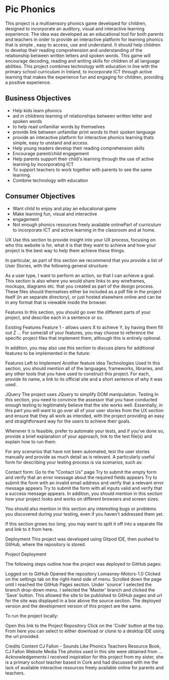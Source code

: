# Pic Phonics
This project is a multisensory phonics game developed for children, designed to incorporate an auditory, visual and interactive learning experience.
The idea was developed as an educational tool for both parents and teachers in order to provide an interactive platform for learning phonics that is simple , easy to access, use and understand. It should help children to
develop their reading comprehension and understanding of the relationship between written letters and spoken words. This game will encourage decoding, reading and writing skills for children of all language abilities.
This project combines technology with education in line with the primary school curriculum in Ireland, to incorporate ICT through active learning that makes the experience fun and engaging for children, providing a positive
experience.

## Business Objectives
- Help kids learn phonics
- aid in childrens learning of relationships between written letter and spoken words
- to help read unfamiliar words by themselves
- provide link between unfamiliar print words to their spoken language
- provide an interactive platform for interactive phonics learning thats simple, easy to unstand and access.
- Help young readers develop their reading comprehension skills
- Encourage parent/child engagement
- Help parents support their child's learning through the use of active learning by incorporating ICT
- To support teachers to work together with parents to see the same learning.
- Combine technology with education


## Consumer Objectives
- Want child to enjoy and play an educational game
- Make learning fun, visual and interactive
- engagement
- Not enough phonics resources freely available onlinePart of curriculum to incorporate ICT and active learning in the classroom and at home.

UX
Use this section to provide insight into your UX process, focusing on who this website is for, what it is that they want to achieve and how your project is the best way to help them achieve these things.

In particular, as part of this section we recommend that you provide a list of User Stories, with the following general structure:

As a user type, I want to perform an action, so that I can achieve a goal.
This section is also where you would share links to any wireframes, mockups, diagrams etc. that you created as part of the design process. These files should themselves either be included as a pdf file in the project itself (in an separate directory), or just hosted elsewhere online and can be in any format that is viewable inside the browser.

Features
In this section, you should go over the different parts of your project, and describe each in a sentence or so.

Existing Features
Feature 1 - allows users X to achieve Y, by having them fill out Z
...
For some/all of your features, you may choose to reference the specific project files that implement them, although this is entirely optional.

In addition, you may also use this section to discuss plans for additional features to be implemented in the future:

Features Left to Implement
Another feature idea
Technologies Used
In this section, you should mention all of the languages, frameworks, libraries, and any other tools that you have used to construct this project. For each, provide its name, a link to its official site and a short sentence of why it was used.

JQuery
The project uses JQuery to simplify DOM manipulation.
Testing
In this section, you need to convince the assessor that you have conducted enough testing to legitimately believe that the site works well. Essentially, in this part you will want to go over all of your user stories from the UX section and ensure that they all work as intended, with the project providing an easy and straightforward way for the users to achieve their goals.

Whenever it is feasible, prefer to automate your tests, and if you've done so, provide a brief explanation of your approach, link to the test file(s) and explain how to run them.

For any scenarios that have not been automated, test the user stories manually and provide as much detail as is relevant. A particularly useful form for describing your testing process is via scenarios, such as:

Contact form:
Go to the "Contact Us" page
Try to submit the empty form and verify that an error message about the required fields appears
Try to submit the form with an invalid email address and verify that a relevant error message appears
Try to submit the form with all inputs valid and verify that a success message appears.
In addition, you should mention in this section how your project looks and works on different browsers and screen sizes.

You should also mention in this section any interesting bugs or problems you discovered during your testing, even if you haven't addressed them yet.

If this section grows too long, you may want to split it off into a separate file and link to it from here.

Deployment
This project was developed using Gitpod IDE, then pushed to GitHub, where the repository is stored.

Project Deployment

The following steps outline how the project was deployed to GitHub pages:

Logged on to GitHub
Opened the repository Lomasney-Motors-1.0
Clicked on the settings tab on the right-hand side of menu.
Scrolled down the page until I reached the GitHub Pages section.
Under 'source' I selected the branch drop-down menu.
I selected the 'Master' branch and clicked the 'Save' button.
This allowed the site to be published to GitHub pages and url for the site was displayed in a box above the source section.
The deployed version and the development version of this project are the same.

To run the project locally:

Open this link to the Project Repository
Click on the 'Code' button at the top.
From here you can select to either download or clone to a desktop IDE using the url provided.

Credits
Content
CJ Fallon - Sounds Like Phonics Teachers Resource Book, CJ Fallon Website
Media
The photos used in this site were obtained from ...
Acknowledgements
I received inspiration for this project from my sister, she is a primary school teacher based in Cork and had discussed with me the lack of available
interactive resources freely available online for parents and teachers. 